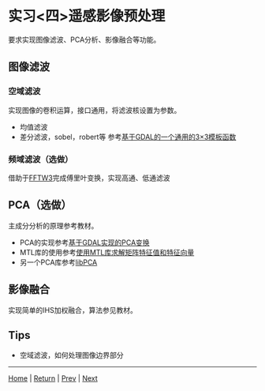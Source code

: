 # 实习<四>遥感影像预处理
要求实现图像滤波、PCA分析、影像融合等功能。

## 图像滤波
### 空域滤波
实现图像的卷积运算，接口通用，将滤波核设置为参数。
- 均值滤波
- 差分滤波，sobel，robert等
参考[基于GDAL的一个通用的3×3模板函数](https://blog.csdn.net/liminlu0314/article/details/8316156)

### 频域滤波（选做）
借助于[FFTW3](www.fftw.org)完成傅里叶变换，实现高通、低通滤波

## PCA（选做）
主成分分析的原理参考教材。
- PCA的实现参考[基于GDAL实现的PCA变换](https://blog.csdn.net/liminlu0314/article/details/8957009)
- MTL库的使用参考[使用MTL库求解矩阵特征值和特征向量](https://blog.csdn.net/liminlu0314/article/details/8957155)
- 另一个PCA库参考[libPCA](https://sourceforge.net/projects/libpca/)

## 影像融合
实现简单的IHS加权融合，算法参见教材。

## Tips
- 空域滤波，如何处理图像边界部分

---
[Home](https://wanghp119.github.io/RSIP/) | [Return](#实习<四>遥感影像预处理) |  [Prev](./D3_ImageDisplay.md) | [Next](./D5_Geocorrection.md)